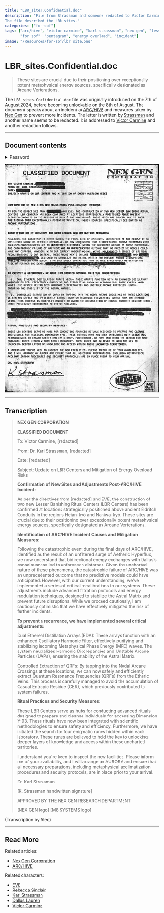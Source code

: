 ```yaml
---
title: "LBR_sites.Confidential.doc"
description: "File from Strassman and someone redacted to Victor Carmine and yet another redacted name. 
The file described the LBR sites."
categories: ["for-sof"]
tags: ["arc/hive", "victor carmine", "karl strassman", "nex gen", "lesser banishing ritual", 
       "for sof", "pentagram", "energy overload", "incident"]
image: "/Resources/for-sof/lbr_site.png"
---
```


# LBR_sites.Confidential.doc

> These sites are crucial due to their positioning over exceptionally potent metaphysical energy sources, specifically designated as Arcane Verterations. 

The `LBR_sites.Confidential.doc` file was originally introduced on the 7th of August 2024, 
before becoming unlockable on the 8th of August.
The document speaks about an incident at [ARC/HIVE](../lore/archive) and measures taken 
by [Nex Gen](../lore/nex-gen-corporation) to prevent more incidents.
The letter is written by [Strassman](../characters/strassman) and another name seems to 
be redacted.
It is addressed to [Victor Carmine](../characters#victor-carmine) and another
redaction follows.

***

## Document contents

<details class="password">
  <summary>Password</summary>

{{"[lbr password](../../Resources/files/lbr_sites/lbr_password.jpg)" | markdownify}}

</details>

![LBR Site file](../../Resources/files/lbr_sites/lbr_site.png)

***

## Transcription

> **NEX GEN CORPORATION**
> 
> **CLASSIFIED DOCUMENT**
> 
> To: Victor Carmine, [redacted]
> 
> From: Dr. Karl Strassman, [redacted]
> 
> Date: [redacted]
> 
> Subject: Update on LBR Centers and Mitigation of Energy Overload Risks
>
> **Confirmation of New Sites and Adjustments Post-ARC/HIVE Incident:**
>
> As per the directives from [redacted] and EVE, the construction of two new Lesser Banishing Ritual Centers (LBR Centers) has been confirmed at locations strategically positioned above ancient Eldritch Conduits in the regions Heian-kyō and Naniwa-kyō. These sites are crucial due to their positioning over exceptionally potent metaphysical energy sources, specifically designated as Arcane Verterations.
>
> **Identification of ARC/HIVE Incident Causes and Mitigation Measures:**
>
> Following the catastrophic event during the final days of ARC/HIVE, identified as the result of an unfiltered surge of Aetheric Hyperflux, we now understand that bidirectional energy exchanges with Dallus’s consciousness led to unforeseen distorses. Given the uncharted nature of these phenomena, the catastrophic failure of ARC/HIVE was an unprecedented outcome that no predictive models could have anticipated. However, with our current understanding, we’ve implemented a series of critical recalibrations to our systems. These adjustments include advanced filtration protocols and energy modulation techniques, designed to stabilize the Astral Matrix and prevent future disruptions. While we proceed cautiously, I am cautiously optimistic that we have effectively mitigated the risk of further incidents.
>
> **To prevent a recurrence, we have implemented several critical adjustments:**
>
> Dual Ethereal Distillation Arrays (EDA): These arrays function with an enhanced Oscillatory Harmonic Filter, effectively purifying and stabilizing incoming Metaphysical Phase Energy (MPE) waves. The system neutralizes Harmonic Discrepancies and Unstable Arcane Particles (UAPs), ensuring the stability of the Astral Matrix.
>
> Controlled Extraction of QRFs: By tapping into the Nodal Arcane Crossings at these locations, we can now safely and efficiently extract Quantum Resonance Frequencies (QRFs) from the Etheric Veins. This process is carefully managed to avoid the accumulation of Casual Entropic Residue (CER), which previously contributed to system failures.
>
> **Ritual Practices and Security Measures:**
>
> These LBR Centers serve as hubs for conducting advanced rituals designed to prepare and cleanse individuals for accessing Dimension Y-93. These rituals have now been integrated with scientific methodologies to ensure safety and efficiency. Furthermore, we have initiated the search for four enigmatic runes hidden within each laboratory. These runes are believed to hold the key to unlocking deeper layers of knowledge and access within these uncharted territories.
>
> I understand you're keen to inspect the new facilities. Please inform me of your availability, and I will arrange an AURORA and ensure that all necessary preparations, including metaphysical acclimatization procedures and security protocols, are in place prior to your arrival.
>
> Dr. Karl Strassman
>
> [K. Strassman handwritten signature]
>
> APPROVED BY THE NEX GEN
> RESEARCH DEPARTMENT
>
> [NEX GEN logo] [M8 SYSTEMS logo]

(Transcription by Alec)

***

## Read More

Related articles:

- [Nex Gen Corporation](../lore/nex-gen-corporation)
- [ARC/HIVE](../lore/archive)

Related characters:

- [EVE](../characters/eve)
- [Rebecca Sinclair](../characters/rebecca)
- [Karl Strassman](../characters/strassman)
- [Dallus Lauren](../characters/dallus-lauren)
- [Victor Carmine](../characters#victor-carmine)
